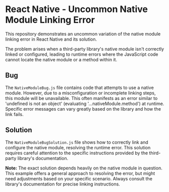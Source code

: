 # React Native - Uncommon Native Module Linking Error

This repository demonstrates an uncommon variation of the native module linking error in React Native and its solution.

The problem arises when a third-party library's native module isn't correctly linked or configured, leading to runtime errors where the JavaScript code cannot locate the native module or a method within it.

## Bug
The `NativeModuleBug.js` file contains code that attempts to use a native module. However, due to a misconfiguration or incomplete linking steps, this module will be unavailable.  This often manifests as an error similar to 'undefined is not an object' (evaluating '...nativeModule.method') at runtime. Specific error messages can vary greatly based on the library and how the link fails.

## Solution
The `NativeModuleBugSolution.js` file shows how to correctly link and configure the native module, resolving the runtime error. This solution requires careful attention to the specific instructions provided by the third-party library's documentation. 

**Note:** The exact solution depends heavily on the native module in question.  This example offers a general approach to resolving the error, but might need adjustments based on your specific scenario.  Always consult the library's documentation for precise linking instructions.